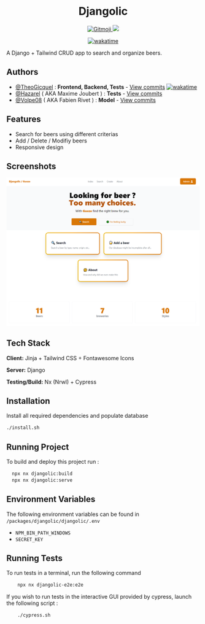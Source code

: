 <div align="center">

# Djangolic


<a href="https://gitmoji.dev">
<img src="https://img.shields.io/badge/gitmoji-%20😜%20😍-FFDD67.svg?" alt="Gitmoji">
</a>

<a href="https://github.com/TheoGicquel/Djangolic/actions/workflows/CI.yml">
<img src="https://github.com/TheoGicquel/Djangolic/actions/workflows/CI.yml/badge.svg?branch=develop">
</a>

<a style="display:inline" href="https://wakatime.com/badge/github/TheoGicquel/Djangolic"><img src="https://wakatime.com/badge/github/TheoGicquel/Djangolic.svg" alt="wakatime"></a>

</div>



A Django + Tailwind CRUD app to search and organize beers.




## Authors

- [@TheoGicquel](https://www.github.com/TheoGicquel) : **Frontend, Backend, Tests** - [View commits](https://github.com/TheoGicquel/Djangolic/commits?author=TheoGicquel) <a href="https://wakatime.com/badge/github/TheoGicquel/Djangolic"><img src="https://wakatime.com/badge/github/TheoGicquel/Djangolic.svg" alt="wakatime"></a>
- [@Hazarel](https://www.github.com/Hazarel) ( AKA Maxime Joubert ) : **Tests** - [View commits](https://github.com/TheoGicquel/Djangolic/commits?author=Hazarel)
- [@Volpe08](https://github.com/Volpe08) ( AKA Fabien Rivet ) : **Model** -  [View commits](https://github.com/TheoGicquel/Djangolic/commits?author=Volpe08)

## Features

- Search for beers using different criterias
- Add / Delete / Modifiy beers
- Responsive design

## Screenshots

![Index page screenshot](.github/images/indexpage.PNG)

## Tech Stack

**Client:** Jinja + Tailwind CSS + Fontawesome Icons

**Server:** Django

**Testing/Build:** Nx (Nrwl) + Cypress

## Installation

Install all required dependencies and populate database

```bash
./install.sh
```

## Running Project

To build and deploy this project run :

```bash
  npx nx djangolic:build
  npx nx djangolic:serve
```

## Environment Variables

The following environment variables can be found in `/packages/djangolic/djangolic/.env`

- `NPM_BIN_PATH_WINDOWS`
- `SECRET_KEY`

## Running Tests

To run tests in a terminal, run the following command

```bash
    npx nx djangolic-e2e:e2e
```

If you wish to run tests in the interactive GUI provided by cypress, launch the following script :

```bash
    ./cypress.sh
```
